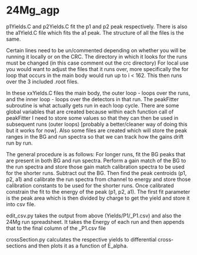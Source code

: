 # 24Mg_agp

p1Yields.C and p2Yields.C fit the p1 and p2 peak respectively. There is also the a1Yield.C file which fits the a1 peak. The structure of all the files is the same.


Certain lines need to be un/commented depending on whether you will be running it locally or on the CRC. The directory in which it looks for the runs must be changed (in this case comment out the crc directory)
    For local use you would want to adjust the files that it runs over,
    more specifically the for loop that occurs in the main body would run up to i < 162. This then runs over the 3 included .root files.


In these xxYields.C files the main body, the outer loop - loops over the runs, and the inner loop - loops over the detectors in that run. The peakFitter subroutine is what actually gets run in each loop cycle. There are some global variables that are created because within each function call of peakFitter I need to store some values so that they can then be used in subsequent runs (outer loops) [probably a better/cleaner way of doing this but it works for now]. Also some files are created which will store the peak ranges in the BG and run spectra so that we can track how the gains drift run by run.

The general procedure is as follows: For longer runs, fit the BG peaks that are present in both BG and run spectra. Perform a gain match of the BG to the run spectra and store those gain match calibration spectra to be used for the shorter runs. Subtract out the BG. Then find the peak centroids (p1, p2, a1) and calibrate the run spectra from channel to energy and store those calibration constants to be used for the shorter runs. Once calibrated constrain the fit to the energy of the peak (p1, p2, a1). The first fit parameter is the peak area which is then divided by charge to get the yield and store it into csv file.


edit_csv.py takes the output from above (Yields/P1/_P1.csv) and also the 24Mg run spreadsheet. It takes the Energy of each run and then appends that to the final column of the _P1.csv file


crossSection.py calculates the respective yields to differential cross-sections and then plots it as a function of E_alpha.
